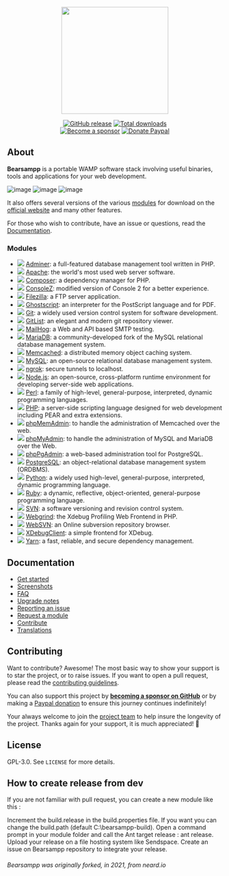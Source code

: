 <p align="center"><a href="https://bearsampp.com" target="_blank"><img width="250" src="img/Bearsampp-logo.svg"></a></p>

<p align="center">
  <a href="https://bearsampp.com/release/latest"><img src="https:/.img.shields.io/github/release/bearsampp/bearsampp.svg?style=flat-square" alt="GitHub release"></a>
  <a href="https://bearsampp.com/releases"><img src="https:/.img.shields.io/github/downloads/bearsampp/bearsampp/total.svg?style=flat-square" alt="Total downloads"></a>
  <br /><a href="https://github.com/sponsors/N6REJ"><img src="https:/.img.shields.io/badge/sponsor-N6REJ-181717.svg?logo=github&style=flat-square" alt="Become a sponsor"></a>
  <a href="https://www.paypal.me/BearLeeAble"><img src="https:/.img.shields.io/badge/donate-paypal-00457c.svg?logo=paypal&style=flat-square" alt="Donate Paypal"></a>
</p>

## About

**Bearsampp** is a portable WAMP software stack involving useful binaries, tools and applications for your web development.

![image](img/screenshots/menu-left.jpg) ![image](img/screenshots/menu-right.jpg)
![image](img/screenshots/menu-tools.jpg)

It also offers several versions of the various [modules](https://bearsampp.com/module) for download on the
[official website](https://bearsampp.com) and many other features.<br />

For those who wish to contribute, have an issue or questions, read the [Documentation](https://bearsampp.com/documentation).

### Modules

* ![](img/application.png) [Adminer](https://bearsampp.com/module/adminer): a full-featured database management tool written in PHP.
* ![](img/binary.png) [Apache](https://bearsampp.com/module/apache): the world's most used web server software.
* ![](img/tool.png) [Composer](https://bearsampp.com/module/composer): a dependency manager for PHP.
* ![](img/tool.png) [ConsoleZ](https://bearsampp.com/module/consolez): modified version of Console 2 for a better experience.
* ![](img/binary.png) [Filezilla](https://bearsampp.com/module/filezilla): a FTP server application.
* ![](img/tool.png) [Ghostscript](https://bearsampp.com/module/ghostscript): an interpreter for the PostScript language and for PDF.
* ![](img/tool.png) [Git](https://bearsampp.com/module/git): a widely used version control system for software development.
* ![](img/application.png) [GitList](https://bearsampp.com/module/gitlist): an elegant and modern git repository viewer.
* ![](img/binary.png) [MailHog](https://bearsampp.com/module/mailhog): a Web and API based SMTP testing.
* ![](img/binary.png) [MariaDB](https://bearsampp.com/module/mariadb): a community-developed fork of the MySQL relational database management system.
* ![](img/binary.png) [Memcached](https://bearsampp.com/module/memcached): a distributed memory object caching system.
* ![](img/binary.png) [MySQL](https://bearsampp.com/module/mysql): an open-source relational database management system.
* ![](img/tool.png) [ngrok](https://bearsampp.com/module/ngrok): secure tunnels to localhost.
* ![](img/binary.png) [Node.js](https://bearsampp.com/module/nodejs): an open-source, cross-platform runtime environment for developing server-side web applications.
* ![](img/tool.png) [Perl](https://bearsampp.com/module/perl): a family of high-level, general-purpose, interpreted, dynamic programming languages.
* ![](img/binary.png) [PHP](https://bearsampp.com/module/php): a server-side scripting language designed for web development including PEAR and extra extensions.
* ![](img/application.png) [phpMemAdmin](https://bearsampp.com/module/phpmemadmin): to handle the administration of Memcached over the web.
* ![](img/application.png) [phpMyAdmin](https://bearsampp.com/module/phpmyadmin): to handle the administration of MySQL and MariaDB over the Web.
* ![](img/application.png) [phpPgAdmin](https://bearsampp.com/module/phppgadmin): a web-based administration tool for PostgreSQL.
* ![](img/binary.png) [PostgreSQL](https://bearsampp.com/module/postgresql): an object-relational database management system (ORDBMS).
* ![](img/tool.png) [Python](https://bearsampp.com/module/python): a widely used high-level, general-purpose, interpreted, dynamic programming language.
* ![](img/tool.png) [Ruby](https://bearsampp.com/module/ruby): a dynamic, reflective, object-oriented, general-purpose programming language.
* ![](img/binary.png) [SVN](https://bearsampp.com/module/svn): a software versioning and revision control system.
* ![](img/application.png) [Webgrind](https://bearsampp.com/module/webgrind): the Xdebug Profiling Web Frontend in PHP.
* ![](img/application.png) [WebSVN](https://bearsampp.com/module/websvn): an Online subversion repository browser.
* ![](img/tool.png) [XDebugClient](https://bearsampp.com/module/xdc): a simple frontend for XDebug.
* ![](img/tool.png) [Yarn](https://bearsampp.com/module/yarn): a fast, reliable, and secure dependency management.

## Documentation

* [Get started](https://bearsampp.com/get-started)
* [Screenshots](https://bearsampp.com/screenshots)
* [FAQ](https://bearsampp.com/faq)
* [Upgrade notes](https://bearsampp.com/upgrade-notes)
* [Reporting an issue](https://bearsampp.com/reporting-issue)
* [Request a module](https://bearsampp.com/request-module)
* [Contribute](https://bearsampp.com/contribute)
* [Translations](https://bearsampp.com/translations)

## Contributing

Want to contribute? Awesome! The most basic way to show your support is to star the project, or to raise issues. If
you want to open a pull request, please read the [contributing guidelines](.github/CONTRIBUTING.md).

You can also support this project by [**becoming a sponsor on GitHub**](https://github.com/sponsors/N6REJ) or by
making a [Paypal donation](https://www.paypal.me/BearLeeAble) to ensure this journey continues indefinitely!

Your always welcome to join the [project team](https://github.com/orgs/Bearsampp/teams) to help insure the longevity of the project.
Thanks again for your support, it is much appreciated! :pray:

## License

GPL-3.0. See `LICENSE` for more details.<br />

## How to create release from dev
If you are not familiar with pull request, you can create a new module like this :

Increment the build.release in the build.properties file.
If you want you can change the build.path (default C:\bearsampp-build).
Open a command prompt in your module folder and call the Ant target release : ant release.
Upload your release on a file hosting system like Sendspace.
Create an issue on Bearsampp repository to integrate your release.

<h6>Bearsampp was originally forked, in 2021, from neard.io</h6>
